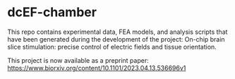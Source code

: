 # dcEF-chamber

This repo contains experimental data, FEA models, and analysis scripts that have been generated during the development of the project: On-chip brain slice stimulation: precise control of electric fields and tissue orientation.

This project is now available as a preprint paper: https://www.biorxiv.org/content/10.1101/2023.04.13.536696v1
